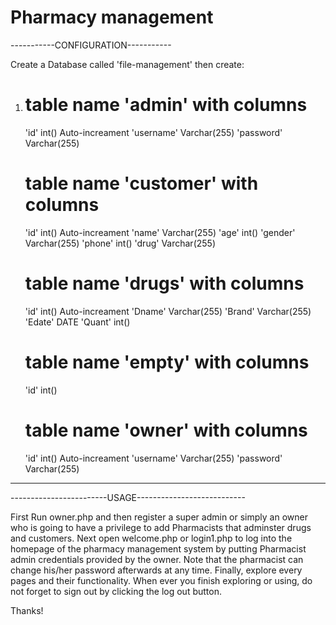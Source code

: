 # Pharmacy management

-----------CONFIGURATION-----------

Create a Database called 'file-management' then create:
1. # table name 'admin' with columns
    'id' int() Auto-increament
    'username' Varchar(255)
    'password' Varchar(255)
    
   # table name 'customer' with columns
    'id' int() Auto-increament
    'name' Varchar(255)
    'age' int()
    'gender' Varchar(255)
    'phone' int()
    'drug' Varchar(255)
    
   # table name 'drugs' with columns
     'id' int() Auto-increament
     'Dname' Varchar(255)
     'Brand' Varchar(255)
     'Edate' DATE
     'Quant' int()
     
   # table name 'empty' with columns
     'id' int()
    
   # table name 'owner' with columns
     'id' int() Auto-increament
     'username' Varchar(255)
     'password' Varchar(255)
--------------------------------------------------------

------------------------USAGE---------------------------

First Run owner.php and then register a super admin or simply an owner who is going to have a privilege to
add Pharmacists that adminster drugs and customers.
Next open welcome.php or login1.php to log into the homepage of the pharmacy management system by putting Pharmacist admin credentials
provided by the owner.
 Note that the pharmacist can change his/her password afterwards at any time.
Finally, explore every pages and their functionality.
When ever you finish exploring or using, do not forget to sign out by clicking the log out button.

Thanks!
